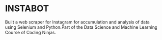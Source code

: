 # INSTABOT
Built a web scraper for Instagram for accumulation and analysis of data using Selenium and Python.Part of the Data Science and Machine Learning Course of Coding Ninjas.
